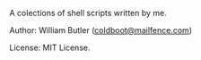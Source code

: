 A colections of shell scripts written by me.

Author: William Butler (coldboot@mailfence.com)

License: MIT License.
